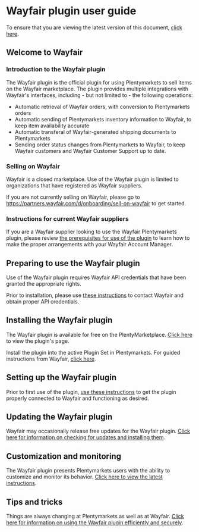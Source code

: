# Wayfair plugin user guide
<div class="container-toc"></div>

To ensure that you are viewing the latest version of this document, [click here](https://github.com/wayfair-contribs/plentymarkets-plugin/blob/master/meta/documents/user_guide_en.md).


## Welcome to Wayfair

### Introduction to the Wayfair plugin
The Wayfair plugin is the official plugin for using Plentymarkets to sell items on the Wayfair marketplace.
The plugin provides multiple integrations with Wayfair's interfaces, including - but not limited to - the following operations:
* Automatic retrieval of Wayfair orders, with conversion to Plentymarkets orders
* Automatic sending of Plentymarkets inventory information to Wayfair, to keep item availability accurate
* Automatic transferal of Wayfair-generated shipping documents to Plentymarkets
* Sending order status changes from Plentymarkets to Wayfair, to keep Wayfair customers and Wayfair Customer Support up to date.

### Selling on Wayfair
Wayfair is a closed marketplace. Use of the Wayfair plugin is limited to organizations that have registered as Wayfair suppliers.

If you are not currently selling on Wayfair, please go to https://partners.wayfair.com/d/onboarding/sell-on-wayfair to get started.

### Instructions for current Wayfair suppliers
If you are a Wayfair supplier looking to use the Wayfair Plentymarkets plugin, please review [the prerequisites for use of the plugin](#preparing-to-use-the-wayfair-plugin) to learn how to make the proper arrangements with your Wayfair Account Manager.

## Preparing to use the Wayfair plugin
Use of the Wayfair plugin requires Wayfair API credentials that have been granted the appropriate rights.

Prior to installation, please use [these instructions](https://github.com/wayfair-contribs/plentymarkets-plugin/blob/master/meta/documents/user_guide/en/obtaining_credentials.md) to contact Wayfair and obtain proper API credentials.

## Installing the Wayfair plugin
The Wayfair plugin is available for free on the PlentyMarketplace. [Click here](https://marketplace.plentymarkets.com/en/plugins/integration/wayfair_6273) to view the plugin's page.

Install the plugin into the active Plugin Set in Plentymarkets. For guided instructions from Wayfair, [click here](https://github.com/wayfair-contribs/plentymarkets-plugin/blob/master/meta/documents/user_guide/en/plugin_installation.md).


## Setting up the Wayfair plugin
Prior to first use of the plugin, [use these instructions](https://github.com/wayfair-contribs/plentymarkets-plugin/blob/master/meta/documents/user_guide/en/initial_setup.md) to get the plugin properly connected to Wayfair and functioning as desired.

## Updating the Wayfair plugin
Wayfair may occasionally release free updates for the Wayfair plugin. [Click here for information on checking for updates and installing them](https://github.com/wayfair-contribs/plentymarkets-plugin/blob/master/meta/documents/user_guide/en/updating.md).

## Customization and monitoring
The Wayfair plugin presents Plentymarkets users with the ability to customize and monitor its behavior.
[Click here to view the latest instructions](https://github.com/wayfair-contribs/plentymarkets-plugin/blob/master/meta/documents/user_guide/en/settings_guide.md).

## Tips and tricks
Things are always changing at Plentymarkets as well as at Wayfair. [Click here for information on using the Wayfair plugin efficiently and securely](https://github.com/wayfair-contribs/plentymarkets-plugin/blob/master/meta/documents/user_guide/en/tips_and_tricks.md).
